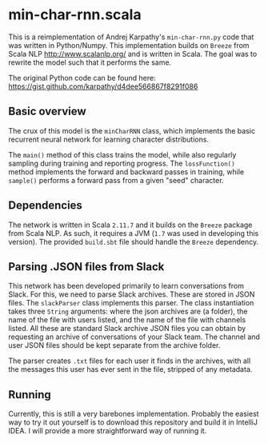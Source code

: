 # min-char-rnn.scala

This is a reimplementation of Andrej Karpathy's `min-char-rnn.py` code that was written in Python/Numpy.
This implementation builds on `Breeze` from Scala NLP <http://www.scalanlp.org/> and is written in Scala.
The goal was to rewrite the model such that it performs the same.

The original Python code can be found here: <https://gist.github.com/karpathy/d4dee566867f8291f086>

## Basic overview

The crux of this model is the `minCharRNN` class, which implements the basic recurrent neural network for learning character distributions. 

The `main()` method of this class trains the model, while also regularly sampling during training and reporting progress.
The `lossFunction()` method implements the forward and backward passes in training, while `sample()` performs a forward
pass from a given "seed" character.

## Dependencies

The network is written in Scala `2.11.7` and it builds on the `Breeze` package from Scala NLP. As such, it requires a 
JVM (`1.7` was used in developing this version). The provided `build.sbt` file should handle the `Breeze` dependency.

## Parsing .JSON files from Slack

This network has been developed primarily to learn conversations from Slack. For this, we need to parse Slack archives.
These are stored in JSON files. The `slackParser` class implements this parser. The class instantiation takes three `String` arguments:
where the json archives are (a folder), the name of the file with users listed, and the name of the file with channels listed.
All these are standard Slack archive JSON files you can obtain by requesting an archive of conversations of your Slack team.
The channel and user JSON files should be kept separate from the archive folder.

The parser creates `.txt` files for each user it finds in the archives, with all the messages this user has ever sent in the file,
stripped of any metadata. 

## Running

Currently, this is still a very barebones implementation. Probably the easiest way to try it out yourself is to download
this repository and build it in IntelliJ IDEA. I will provide a more straightforward way of running it.